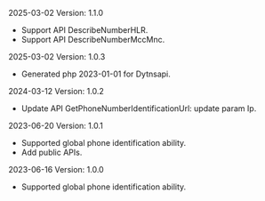 2025-03-02 Version: 1.1.0
- Support API DescribeNumberHLR.
- Support API DescribeNumberMccMnc.


2025-03-02 Version: 1.0.3
- Generated php 2023-01-01 for Dytnsapi.

2024-03-12 Version: 1.0.2
- Update API GetPhoneNumberIdentificationUrl: update param Ip.


2023-06-20 Version: 1.0.1
- Supported global phone identification ability.
- Add public APIs.

2023-06-16 Version: 1.0.0
- Supported global phone identification ability.

